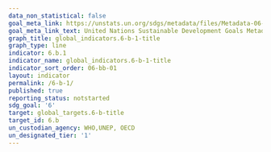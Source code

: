 ```yaml
---
data_non_statistical: false
goal_meta_link: https://unstats.un.org/sdgs/metadata/files/Metadata-06-0B-01.pdf
goal_meta_link_text: United Nations Sustainable Development Goals Metadata (pdf 428kB)
graph_title: global_indicators.6-b-1-title
graph_type: line
indicator: 6.b.1
indicator_name: global_indicators.6-b-1-title
indicator_sort_order: 06-bb-01
layout: indicator
permalink: /6-b-1/
published: true
reporting_status: notstarted
sdg_goal: '6'
target: global_targets.6-b-title
target_id: 6.b
un_custodian_agency: WHO,UNEP, OECD
un_designated_tier: '1'
---
```

